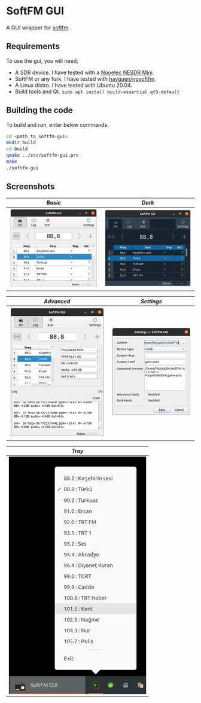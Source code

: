 # SoftFM GUI

A GUI wrapper for [softfm](https://github.com/f4exb/ngsoftfm).


## Requirements
To use the gui, you will need;
* A SDR device. I have tested with a [Nooelec NESDR Mini](https://www.nooelec.com/store/sdr/sdr-receivers/nesdr-mini.html).
* SoftFM or any fork. I have tested with [hayguen/ngsoftfm](https://github.com/hayguen/ngsoftfm/tree/dev).
* A Linux distro. I have tested with Ubuntu 20.04.
* Build tools and Qt. `sudo apt install build-essential qt5-default`


## Building the code
To build and run, enter below commands.
```bash
cd <path_to_softfm-gui>
mkdir build
cd build
qmake ../src/softfm-gui.pro
make
./softfm-gui
```


## Screenshots


| *Basic* | *Dark* |
|:--:|:--:| 
| ![screenshot-basic](docs/screenshot-basic.png) | ![screenshot-dark](docs/screenshot-dark.png) | 


| *Advanced* | *Settings* |
|:--:|:--:| 
| ![screenshot-advanced](docs/screenshot-advanced.png) | ![screenshot-settings](docs/screenshot-settings.png) |

| *Tray* |
|:--:|
| ![screenshot-tray](docs/screenshot-tray.png) |
